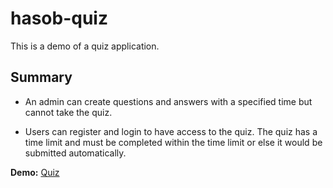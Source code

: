 # hasob-quiz

This is a demo of a quiz application.

## Summary

- An admin can create questions and answers with a specified time but cannot take the quiz.

- Users can register and login to have access to the quiz. The quiz has a time limit and must be completed within the time limit or else it would be submitted automatically.

**Demo:** [Quiz](https://viaxco-hasob-quiz.netlify.app/)
